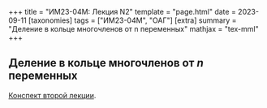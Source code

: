 +++
title = "ИМ23-04М: Лекция N2"
template = "page.html"
date = 2023-09-11
[taxonomies]
tags = ["ИМ23-04М", "ОАГ"]
[extra]
summary = "Деление в кольце многочленов от n переменных"
mathjax = "tex-mml"
+++

<!-- more -->

## Деление в кольце многочленов от $n$ переменных

[Конспект второй лекции](/2023_09_04_LectureII.pdf). 